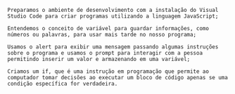     Preparamos o ambiente de desenvolvimento com a instalação do Visual Studio Code para criar programas utilizando a linguagem JavaScript;

    Entendemos o conceito de variável para guardar informações, como números ou palavras, para usar mais tarde no nosso programa;

    Usamos o alert para exibir uma mensagem passando algumas instruções sobre o programa e usamos o prompt para interagir com a pessoa permitindo inserir um valor e armazenando em uma variável;

    Criamos um if, que é uma instrução em programação que permite ao computador tomar decisões ao executar um bloco de código apenas se uma condição específica for verdadeira.
